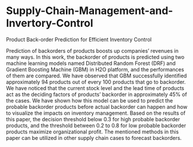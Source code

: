 # Supply-Chain-Management-and-Invertory-Control
Product Back-order Prediction for Efficient Inventory Control

Prediction of backorders of products boosts up companies’ revenues in many ways. In this work, the backorder of products is predicted 
using two machine learning models named Distributed Random Forest (DRF) and Gradient Boosting Machine (GBM) in H2O platform, and the 
performances of them are compared. We have observed that GBM successfully identified approximately 94 products out of every 100 products 
that go to backorder. We have noticed that the current stock level and the lead time of products act as the deciding factors of products’ 
backorder in approximately 45% of the cases. We have shown how this model can be used to predict the probable backorder products before 
actual backorder can happen and how to visualize the impacts on inventory management. Based on the results of this paper, the decision 
threshold below 0.3 for high probable backorder products, and the threshold between 0.2 to 0.8 for low probable backorder products maximize
organizational profit. The mentioned methods in this paper can be utilized in other supply chain cases to forecast backorders.
